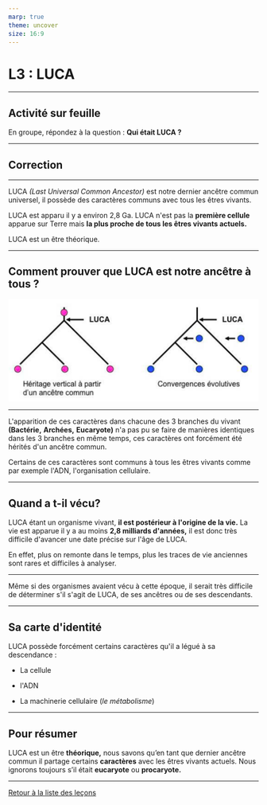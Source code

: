 ```yaml
---
marp: true
theme: uncover
size: 16:9
---
```

<!-- paginate: true -->

# L3 : LUCA 

---

## Activité sur feuille

En groupe, répondez à la question : **Qui était LUCA ?**

---

## Correction

---

LUCA *(Last Universal Common Ancestor)* est notre dernier ancêtre commun universel, il possède des caractères communs avec tous les êtres vivants.

LUCA est apparu il y a environ 2,8 Ga. LUCA n'est pas la **première cellule** apparue sur Terre mais **la plus proche de tous les êtres vivants actuels.**


LUCA est un être théorique.

---
## Comment prouver que LUCA est notre ancêtre à tous ? 

![](../Ressources/Photos/1.png)

---


L'apparition de ces caractères dans chacune des 3 branches du vivant **(Bactérie,** **Archées,** **Eucaryote)** n'a pas pu se faire de manières identiques dans les 3 branches en même temps, ces caractères ont forcément été hérités d'un ancêtre commun.

Certains de ces caractères sont communs à tous les êtres vivants comme par exemple l'ADN, l'organisation cellulaire.

---

## Quand a t-il vécu? 


LUCA étant un organisme vivant, **il est postérieur à l'origine de la vie.** La vie est apparue il y a au moins **2,8 milliards d'années,** il est donc très difficile d'avancer une date précise sur l'âge de LUCA.

En effet, plus on remonte dans le temps, plus les traces de vie anciennes sont rares et difficiles à analyser.

---

Même si des organismes avaient vécu à cette époque, il serait très difficile de déterminer s'il s'agit de LUCA, de ses ancêtres ou de ses descendants.

---

## Sa carte d'identité



LUCA possède forcément certains caractères qu'il a légué à sa descendance :

-    La cellule

-    l'ADN

-    La machinerie cellulaire (*le métabolisme*)

 
---
## Pour résumer 

LUCA est un être **théorique,** nous savons qu’en tant que dernier ancêtre commun il partage certains **caractères** avec les êtres vivants actuels. Nous ignorons toujours s’il était **eucaryote** ou **procaryote.**


---

[Retour à la liste des leçons](liste.html)